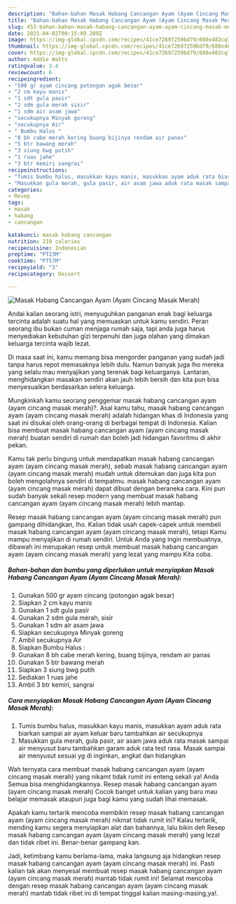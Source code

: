 ```yaml
---
description: "Bahan-bahan Masak Habang Cancangan Ayam (Ayam Cincang Masak Merah) yang lezat Untuk Jualan"
title: "Bahan-bahan Masak Habang Cancangan Ayam (Ayam Cincang Masak Merah) yang lezat Untuk Jualan"
slug: 453-bahan-bahan-masak-habang-cancangan-ayam-ayam-cincang-masak-merah-yang-lezat-untuk-jualan
date: 2021-04-02T00:15:09.289Z
image: https://img-global.cpcdn.com/recipes/41ce72697259bd79/680x482cq70/masak-habang-cancangan-ayam-ayam-cincang-masak-merah-foto-resep-utama.jpg
thumbnail: https://img-global.cpcdn.com/recipes/41ce72697259bd79/680x482cq70/masak-habang-cancangan-ayam-ayam-cincang-masak-merah-foto-resep-utama.jpg
cover: https://img-global.cpcdn.com/recipes/41ce72697259bd79/680x482cq70/masak-habang-cancangan-ayam-ayam-cincang-masak-merah-foto-resep-utama.jpg
author: Addie Watts
ratingvalue: 3.4
reviewcount: 6
recipeingredient:
- "500 gr ayam cincang potongan agak besar"
- "2 cm kayu manis"
- "1 sdt gula pasir"
- "2 sdm gula merah sisir"
- "1 sdm air asam jawa"
- "secukupnya Minyak goreng"
- "secukupnya Air"
- " Bumbu Halus "
- "8 bh cabe merah kering buang bijinya rendam air panas"
- "5 btr bawang merah"
- "3 siung bwg putih"
- "1 ruas jahe"
- "3 btr kemiri sangrai"
recipeinstructions:
- "Tumis bumbu halus, masukkan kayu manis, masukkan ayam aduk rata biarkan sampai air ayam keluar baru tambahkan air secukupnya"
- "Masukkan gula merah, gula pasir, air asam jawa aduk rata masak sampai air menyusut baru tambahkan garam aduk rata test rasa. Masak sampai air menyusut sesuai yg di inginkan, angkat dan hidangkan"
categories:
- Resep
tags:
- masak
- habang
- cancangan

katakunci: masak habang cancangan 
nutrition: 219 calories
recipecuisine: Indonesian
preptime: "PT23M"
cooktime: "PT57M"
recipeyield: "3"
recipecategory: Dessert

---
```



![Masak Habang Cancangan Ayam (Ayam Cincang Masak Merah)](https://img-global.cpcdn.com/recipes/41ce72697259bd79/680x482cq70/masak-habang-cancangan-ayam-ayam-cincang-masak-merah-foto-resep-utama.jpg)

Andai kalian seorang istri, menyuguhkan panganan enak bagi keluarga tercinta adalah suatu hal yang memuaskan untuk kamu sendiri. Peran seorang ibu bukan cuman menjaga rumah saja, tapi anda juga harus menyediakan kebutuhan gizi terpenuhi dan juga olahan yang dimakan keluarga tercinta wajib lezat.

Di masa  saat ini, kamu memang bisa mengorder panganan yang sudah jadi tanpa harus repot memasaknya lebih dulu. Namun banyak juga lho mereka yang selalu mau menyajikan yang terenak bagi keluarganya. Lantaran, menghidangkan masakan sendiri akan jauh lebih bersih dan kita pun bisa menyesuaikan berdasarkan selera keluarga. 



Mungkinkah kamu seorang penggemar masak habang cancangan ayam (ayam cincang masak merah)?. Asal kamu tahu, masak habang cancangan ayam (ayam cincang masak merah) adalah hidangan khas di Indonesia yang saat ini disukai oleh orang-orang di berbagai tempat di Indonesia. Kalian bisa membuat masak habang cancangan ayam (ayam cincang masak merah) buatan sendiri di rumah dan boleh jadi hidangan favoritmu di akhir pekan.

Kamu tak perlu bingung untuk mendapatkan masak habang cancangan ayam (ayam cincang masak merah), sebab masak habang cancangan ayam (ayam cincang masak merah) mudah untuk ditemukan dan juga kita pun boleh mengolahnya sendiri di tempatmu. masak habang cancangan ayam (ayam cincang masak merah) dapat dibuat dengan beraneka cara. Kini pun sudah banyak sekali resep modern yang membuat masak habang cancangan ayam (ayam cincang masak merah) lebih mantap.

Resep masak habang cancangan ayam (ayam cincang masak merah) pun gampang dihidangkan, lho. Kalian tidak usah capek-capek untuk membeli masak habang cancangan ayam (ayam cincang masak merah), tetapi Kamu mampu menyajikan di rumah sendiri. Untuk Anda yang ingin membuatnya, dibawah ini merupakan resep untuk membuat masak habang cancangan ayam (ayam cincang masak merah) yang lezat yang mampu Kita coba.

<!--inarticleads1-->

##### Bahan-bahan dan bumbu yang diperlukan untuk menyiapkan Masak Habang Cancangan Ayam (Ayam Cincang Masak Merah):

1. Gunakan 500 gr ayam cincang (potongan agak besar)
1. Siapkan 2 cm kayu manis
1. Gunakan 1 sdt gula pasir
1. Gunakan 2 sdm gula merah, sisir
1. Gunakan 1 sdm air asam jawa
1. Siapkan secukupnya Minyak goreng
1. Ambil secukupnya Air
1. Siapkan  Bumbu Halus :
1. Gunakan 8 bh cabe merah kering, buang bijinya, rendam air panas
1. Gunakan 5 btr bawang merah
1. Siapkan 3 siung bwg putih
1. Sediakan 1 ruas jahe
1. Ambil 3 btr kemiri, sangrai




<!--inarticleads2-->

##### Cara menyiapkan Masak Habang Cancangan Ayam (Ayam Cincang Masak Merah):

1. Tumis bumbu halus, masukkan kayu manis, masukkan ayam aduk rata biarkan sampai air ayam keluar baru tambahkan air secukupnya
1. Masukkan gula merah, gula pasir, air asam jawa aduk rata masak sampai air menyusut baru tambahkan garam aduk rata test rasa. Masak sampai air menyusut sesuai yg di inginkan, angkat dan hidangkan




Wah ternyata cara membuat masak habang cancangan ayam (ayam cincang masak merah) yang nikamt tidak rumit ini enteng sekali ya! Anda Semua bisa menghidangkannya. Resep masak habang cancangan ayam (ayam cincang masak merah) Cocok banget untuk kalian yang baru mau belajar memasak ataupun juga bagi kamu yang sudah lihai memasak.

Apakah kamu tertarik mencoba membikin resep masak habang cancangan ayam (ayam cincang masak merah) nikmat tidak rumit ini? Kalau tertarik, mending kamu segera menyiapkan alat dan bahannya, lalu bikin deh Resep masak habang cancangan ayam (ayam cincang masak merah) yang lezat dan tidak ribet ini. Benar-benar gampang kan. 

Jadi, ketimbang kamu berlama-lama, maka langsung aja hidangkan resep masak habang cancangan ayam (ayam cincang masak merah) ini. Pasti kalian tak akan menyesal membuat resep masak habang cancangan ayam (ayam cincang masak merah) mantab tidak rumit ini! Selamat mencoba dengan resep masak habang cancangan ayam (ayam cincang masak merah) mantab tidak ribet ini di tempat tinggal kalian masing-masing,ya!.

